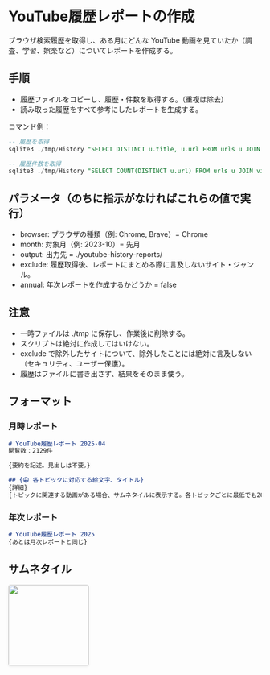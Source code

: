 # YouTube履歴レポートの作成
ブラウザ検索履歴を取得し、ある月にどんな YouTube 動画を見ていたか（調査、学習、娯楽など）についてレポートを作成する。

## 手順
- 履歴ファイルをコピーし、履歴・件数を取得する。（重複は除去）
- 読み取った履歴をすべて参考にしたレポートを生成する。

コマンド例：
```sql
-- 履歴を取得
sqlite3 ./tmp/History "SELECT DISTINCT u.title, u.url FROM urls u JOIN visits v ON u.id = v.url WHERE u.url LIKE '%youtube.com/watch%' AND datetime(v.visit_time / 1000000 + (strftime('%s', '1601-01-01')), 'unixepoch', 'localtime') >= '2025-05-01' AND datetime(v.visit_time / 1000000 + (strftime('%s', '1601-01-01')), 'unixepoch', 'localtime') < '2025-06-01';"

-- 履歴件数を取得
sqlite3 ./tmp/History "SELECT COUNT(DISTINCT u.url) FROM urls u JOIN visits v ON u.id = v.url WHERE u.url LIKE '%youtube.com/watch%' AND datetime(v.visit_time / 1000000 + (strftime('%s', '1601-01-01')), 'unixepoch', 'localtime') >= '2025-05-01' AND datetime(v.visit_time / 1000000 + (strftime('%s', '1601-01-01')), 'unixepoch', 'localtime') < '2025-06-01';"
```

## パラメータ（のちに指示がなければこれらの値で実行）
- browser: ブラウザの種類（例: Chrome, Brave）= Chrome
- month: 対象月（例: 2023-10）= 先月
- output: 出力先 = ./youtube-history-reports/
- exclude: 履歴取得後、レポートにまとめる際に言及しないサイト・ジャンル。
- annual: 年次レポートを作成するかどうか = false

## 注意
- 一時ファイルは ./tmp に保存し、作業後に削除する。
- スクリプトは絶対に作成してはいけない。
- exclude で除外したサイトについて、除外したことには絶対に言及しない（セキュリティ、ユーザー保護）。
- 履歴はファイルに書き出さず、結果をそのまま使う。

## フォーマット
### 月時レポート
```md 2025-04.md
# YouTube履歴レポート 2025-04
閲覧数：2129件

{要約を記述。見出しは不要。}

## {😀 各トピックに対応する絵文字、タイトル}
{詳細}
{トピックに関連する動画がある場合、サムネタイルに表示する。各トピックごとに最低でも20件、可能であれば最大40件表示する。}
```

### 年次レポート
```md 2025.md
# YouTube履歴レポート 2025
{あとは月次レポートと同じ}
```

## サムネタイル
<div class="thumbnail-tiles">
  <a href="https://www.youtube.com/watch?v=0UC1vvHprq8" target="_blank" rel="noopener noreferrer">
    <img src="https://img.youtube.com/vi/0UC1vvHprq8/mqdefault.jpg">
    <span class="video-title">15 in 1 AI VIDEO Generator : Let's CREATE YOUR Own Cinematic AI MOVIE - YouTube</span>
  </a>
</div>

<style>
.thumbnail-tiles {
  display: flex;
  flex-wrap: wrap;
  gap: 10px;
  margin-bottom: 1em;

  a {
    position: relative;
    border-radius: 4px;
    overflow: hidden;
    box-shadow: 0 2px 4px rgba(0,0,0,0.1);
    transition: transform 0.2s ease;

    &:hover {
      transform: scale(1.05);
    }
  }

  img {
    width: 160px;
  }

  .video-title {
    position: absolute;
    inset: 0;
    background-color: rgba(0, 0, 0, 0.7);
    color: white;
    padding: 4px 6px;
    font-size: 11px;
    line-height: 1.3;
    opacity: 0;
    transition: opacity 0.2s ease;
    overflow: hidden;
    text-overflow: ellipsis;
    display: -webkit-box;
    -webkit-line-clamp: 6;
    -webkit-box-orient: vertical;

    &:hover {
      opacity: 1;
    }
  }
}
</style>